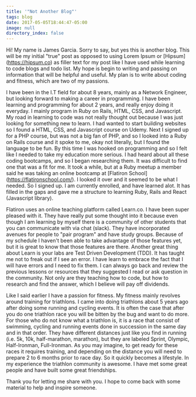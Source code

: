 ```yaml
---
title: '"Not Another Blog"'
tags: blog
date: 2017-05-05T18:44:47-05:00
image: null
directory_index: false
---
```

Hi! My name is James Garcia. Sorry to say, but yes this is another blog. This will be my initial "true" post as opposed to using Lorem Ipsum or \[Hipsum\](https://hipsum.co) as filler text for my post like I have used while learning to code blogs and todo list. My hope is begin to writing and passing on information that will be helpful and useful. My plan is to write about coding and fitness, which are two of my passions.

I have been in the I.T field for about 8 years, mainly as a Network Engineer, but looking forward to making a career in programming. I have been learning and programming for about 2 years, and really enjoy doing it everyday. I mainly program in Ruby on Rails,  HTML, CSS, and Javascript. My road in learning to code was not really thought out because I was just looking for something new to learn. I had wanted to start building websites so I found a HTML, CSS, and Javascript course on Udemy. Next I signed up for a PHP course, but was not a big fan of PHP, and so I looked into a Ruby on Rails course and it spoke to me, okay not literally, but I found the language to be fun. By this time I was hooked on programming and so I felt like I needed to take my education more serious. I had heard about all these coding bootcamps, and so I began researching them. It was difficult to find one that was a fit for me. It took a while, but at a Ruby meetup a member said he was taking an online bootcamp at \[Flatiron School\](https://flatironschool.com/). I looked it over and it seemed to be what I needed. So I signed up. I am currently enrolled, and have learned alot. It has filled in the gaps and gave me a structure to learning Ruby, Rails and React (Javascript library).

Flatiron uses an online teaching platform called Learn.co. I have been super pleased with it. They have really put some thought into it because even though I am learning by myself there is a community of other students that you can communicate with via chat (slack). They have incorporated avenues for people to "pair program" and have study groups. Because of my schedule I haven't been able to take advantage of those features yet, but it is great to know that those features are there. Another great thing about Learn is your labs are Test Driven Development (TDD). It has taught me not to freak out if I see an error. I have learn to embrace the fact that I will have errors and I need to fix them. I can always go back and review the previous lessons or resources that they suggested I read or ask question in the community. Not only are they teaching how to code, but how to research and find the answer, which I believe will pay off dividends. 

Like I said earlier I have a passion for fitness. My fitness mainly revolves around training for triathlons. I came into doing triathlons about 5 years ago after doing some running and cycling events. It is often the case that after you do one triathlon race you will be bitten by the bug and want to do more. For those who do not know what a triathlon is, it is a race that consist of swimming, cycling and running events done in succession in the same day and in that order. They have different distances just like you find in running (i.e. 5k, 10k, half-marathon, marathon), but they are labeled Sprint, Olympic, Half-Ironman, Full-Ironman. As you may imagine, to get ready for these races it requires training, and depending on the distance you will need to prepare 2 to 6 months prior to race day. So it quickly becomes a lifestyle. In my experience the triathlon community is awesome. I have met some great people and have built some great friendships.

Thank you for letting me share with you. I hope to come back with some material to help and inspire someone.

